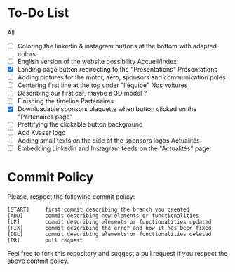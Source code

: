 # To-Do List
All
- [ ] Coloring the linkedin & instagram buttons at the bottom with adapted colors
- [ ] English version of the website possibility
Accueil/Index
- [X] Landing page button redirecting to the "Presentations"
Présentations
- [ ] Adding pictures for the motor, aero, sponsors and communication poles
- [ ] Centering first line at the top under "l'équipe"
Nos voitures
- [ ] Describing our first car, maybe a 3D model ?
- [ ] Finishing the timeline
Partenaires
- [X] Downloadable sponsors plaquette when button clicked on the "Partenaires page"
- [ ] Prettifying the clickable button background
- [ ] Add Kvaser logo
- [ ] Adding small texts on the side of the sponsors logos
Actualités
- [ ] Embedding Linkedin and Instagram feeds on the "Actualités" page

# Commit Policy
Please, respect the following commit policy:
```
[START]     first commit describing the branch you created
[ADD]       commit describing new elements or functionalities
[UP]        commit describing elements or functionalities updated
[FIX]       commit describing the error and how it has been fixed
[DEL]       commit describing elements or functionalities deleted
[PR]        pull request
```

Feel free to fork this repository and suggest a pull request if you respect the above commit policy.
